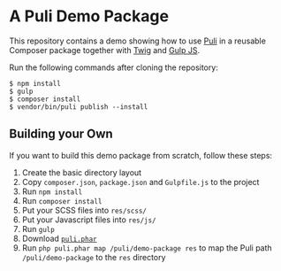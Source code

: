 A Puli Demo Package
===================

This repository contains a demo showing how to use [Puli] in a reusable Composer
package together with [Twig] and [Gulp JS].

Run the following commands after cloning the repository:

```
$ npm install
$ gulp
$ composer install
$ vendor/bin/puli publish --install
```

Building your Own
-----------------

If you want to build this demo package from scratch, follow these steps:

1. Create the basic directory layout
2. Copy `composer.json`, `package.json` and `Gulpfile.js` to the project
3. Run `npm install`
4. Run `composer install`
5. Put your SCSS files into `res/scss/`
6. Put your Javascript files into `res/js/`
7. Run `gulp`
8. Download [`puli.phar`]
9. Run `php puli.phar map /puli/demo-package res` to map the Puli path `/puli/demo-package` to the `res` directory

[Puli]: http://puli.io
[Silex]: http://silex.sensiolabs.org
[Twig]: http://twig.sensiolabs.org
[Gulp JS]: http://gulpjs.com
[`puli.phar`]: https://github.com/puli/cli/releases
